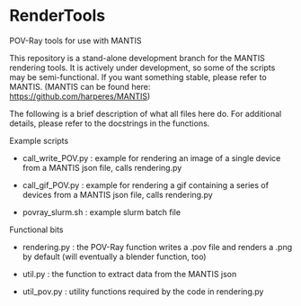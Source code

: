 # RenderTools
POV-Ray tools for use with MANTIS

This repository is a stand-alone development branch for the MANTIS rendering tools. It is actively under development, so some of the scripts may be semi-functional. If you want something stable, please refer to MANTIS. (MANTIS can be found here: https://github.com/harperes/MANTIS) 

The following is a brief description of what all files here do. For additional details, please refer to the docstrings in the functions.

Example scripts

* call_write_POV.py : example for rendering an image of a single device from a MANTIS json file, calls rendering.py

* call_gif_POV.py : example for rendering a gif containing a series of devices from a MANTIS json file, calls rendering.py

* povray_slurm.sh : example slurm batch file

Functional bits

* rendering.py : the POV-Ray function writes a .pov file and renders a .png by default (will eventually a blender function, too)

* util.py : the function to extract data from the MANTIS json

* util_pov.py : utility functions required by the code in rendering.py

